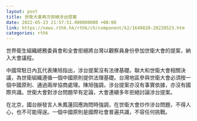 ```yaml
---
layout: post
title: 世衛大會再次拒絕涉台提案
date: 2022-05-23 21:57:51.000000000 +08:00
link: https://news.rthk.hk/rthk/ch/component/k2/1649820-20220523.htm
categories: rthk
---
```


世界衛生組織總務委員會和全會拒絕將台灣以觀察員身份參加世衛大會的提案，納入大會議程。

中國常駐日內瓦代表陳旭指出，涉台提案沒有法律基礎。聯大和世衛大會相關決議，為世衛組織遵循一個中國原則提供法理基礎。台灣地區參與世衛大會必須按一個中國原則、通過兩岸協商處理。陳旭強調，涉台提案亦沒有事實依據，亦沒有國際共識。世衛大會對涉台問題早有定論，大會連續多年拒絕討論涉台提案。

在北京，國台辦發言人朱鳳蓮回應詢問時強調，在世衛大會炒作涉台問題，不得人心，也不可能得逞。一個中國原則是國際社會普遍共識，不容任何挑戰。
